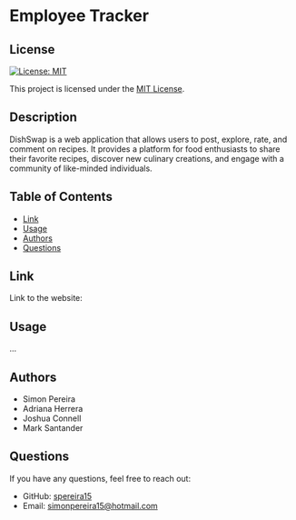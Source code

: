 # Employee Tracker

## License

[![License: MIT](https://img.shields.io/badge/License-MIT-yellow.svg)](https://opensource.org/licenses/MIT)

This project is licensed under the [MIT License](https://opensource.org/licenses/MIT).

## Description

DishSwap is a web application that allows users to post, explore, rate, and comment on recipes. It provides a platform for food enthusiasts to share their favorite recipes, discover new culinary creations, and engage with a community of like-minded individuals.

## Table of Contents

- [Link](#link)
- [Usage](#usage)
- [Authors](#authors)
- [Questions](#questions)

## Link

Link to the website: 

## Usage

...

## Authors

- Simon Pereira
- Adriana Herrera 
- Joshua Connell 
- Mark Santander

## Questions

If you have any questions, feel free to reach out:

- GitHub: [spereira15](https://github.com/spereira15)
- Email: simonpereira15@hotmail.com
